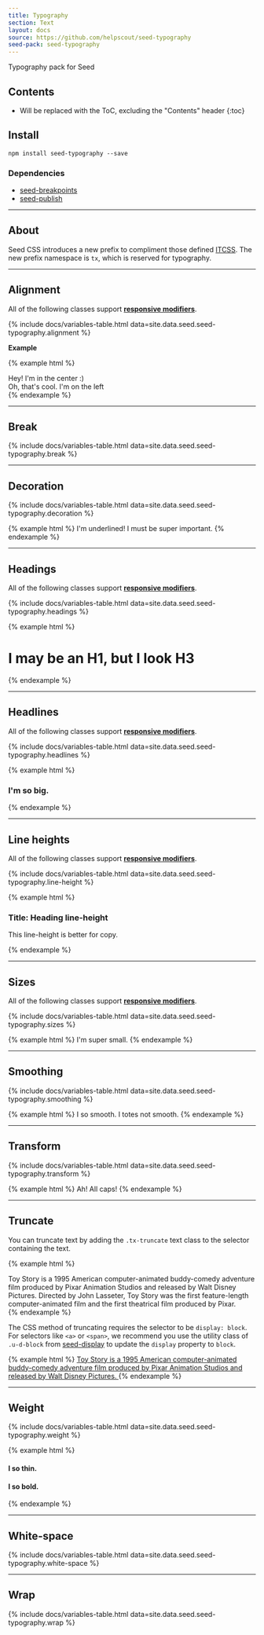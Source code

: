 ```yaml
---
title: Typography
section: Text
layout: docs
source: https://github.com/helpscout/seed-typography
seed-pack: seed-typography
---
```


Typography pack for Seed

## Contents

* Will be replaced with the ToC, excluding the "Contents" header
{:toc}

## Install

```
npm install seed-typography --save
```


### Dependencies

* [seed-breakpoints](/packs/seed-breakpoints)
* [seed-publish](/packs/seed-publish)



---


## About

Seed CSS introduces a new prefix to compliment those defined [ITCSS](http://itcss.io/). The new prefix namespace is `tx`, which is reserved for typography.


---


## Alignment

All of the following classes support **[responsive modifiers](/packs/seed-breakpoints/#responsive-modifiers)**.

{% include docs/variables-table.html data=site.data.seed.seed-typography.alignment %}


**Example**

{% example html %}
<div class="tx-center">
  Hey! I'm in the center :)
  <div class="tx-left">
    Oh, that's cool. I'm on the left
  </div>
</div>
{% endexample %}


---


## Break

{% include docs/variables-table.html data=site.data.seed.seed-typography.break %}


---


## Decoration

{% include docs/variables-table.html data=site.data.seed.seed-typography.decoration %}

{% example html %}
<span class="tx-underline">I'm underlined! I must be super important.</span>
{% endexample %}


---


## Headings

All of the following classes support **[responsive modifiers](/packs/seed-breakpoints/#responsive-modifiers)**.

{% include docs/variables-table.html data=site.data.seed.seed-typography.headings %}

{% example html %}
<h1 class="tx-h3">I may be an H1, but I look H3</h1>
{% endexample %}


---


## Headlines

All of the following classes support **[responsive modifiers](/packs/seed-breakpoints/#responsive-modifiers)**.

{% include docs/variables-table.html data=site.data.seed.seed-typography.headlines %}

{% example html %}
<h3 class="tx-headline-3">I'm so big.</h3>
{% endexample %}


---


## Line heights

All of the following classes support **[responsive modifiers](/packs/seed-breakpoints/#responsive-modifiers)**.

{% include docs/variables-table.html data=site.data.seed.seed-typography.line-height %}

{% example html %}
<h3 class="tx-lh-heading">
  Title: Heading line-height
</h3>
<p class="tx-lh-copy">
  This line-height is better for copy.
</p>
{% endexample %}


---


## Sizes

All of the following classes support **[responsive modifiers](/packs/seed-breakpoints/#responsive-modifiers)**.

{% include docs/variables-table.html data=site.data.seed.seed-typography.sizes %}

{% example html %}
<span class="tx-xs">I'm super small.</span>
{% endexample %}


---


## Smoothing

{% include docs/variables-table.html data=site.data.seed.seed-typography.smoothing %}

{% example html %}
<span class="tx-smooth">I so smooth.</span>
<span class="tx-smooth-none">I totes not smooth.</span>
{% endexample %}


---


## Transform

{% include docs/variables-table.html data=site.data.seed.seed-typography.transform %}

{% example html %}
<span class="tx-uppercase">Ah! All caps!</span>
{% endexample %}


---


## Truncate

You can truncate text by adding the `.tx-truncate` text class to the selector containing the text.

{% example html %}
<div class="tx-truncate">
Toy Story is a 1995 American computer-animated buddy-comedy adventure film produced
by Pixar Animation Studios and released by Walt Disney Pictures. Directed by John Lasseter,
Toy Story was the first feature-length computer-animated film and the first theatrical
film produced by Pixar.
</div>
{% endexample %}

The CSS method of truncating requires the selector to be `display: block`. For selectors like `<a>` or `<span>`, we recommend you use the utility class of `.u-d-block` from [seed-display](/packs/seed-display) to update the `display` property to `block`.

{% example html %}
<a class="tx-truncate u-d-block" href="#">
Toy Story is a 1995 American computer-animated buddy-comedy adventure film produced
by Pixar Animation Studios and released by Walt Disney Pictures.
</a>
{% endexample %}



---


## Weight

{% include docs/variables-table.html data=site.data.seed.seed-typography.weight %}

{% example html %}
<h4 class="tx-300">I so thin.</h4>
<h4 class="tx-800">I so bold.</h4>
{% endexample %}


---


## White-space

{% include docs/variables-table.html data=site.data.seed.seed-typography.white-space %}


---


## Wrap

{% include docs/variables-table.html data=site.data.seed.seed-typography.wrap %}
